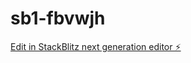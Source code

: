# sb1-fbvwjh

[Edit in StackBlitz next generation editor ⚡️](https://stackblitz.com/~/github.com/g5jetmindset/sb1-fbvwjh)